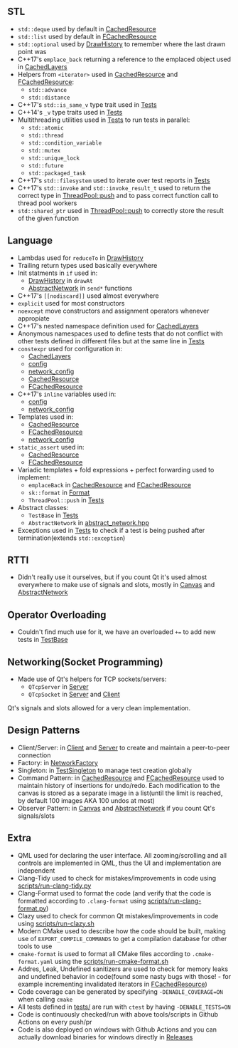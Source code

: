 ## STL
* `std::deque` used by default in [CachedResource][cached_resource]
* `std::list` used by default in [FCachedResource][fcached_resource]
* `std::optional` used by [DrawHistory][draw_history_hpp] to remember where the last drawn point was
* C++17's `emplace_back` returning a reference to the emplaced object used in [CachedLayers][draw_history_hpp]
* Helpers from `<iterator>` used in [CachedResource][cached_resource] and [FCachedResource][fcached_resource]:
    - `std::advance`
    - `std::distance`
* C++17's `std::is_same_v` type trait used in [Tests][test_helper]
* C++14's `_v` type traits used in [Tests][test_helper]
* Multithreading utilities used in [Tests][test_helper] to run tests in parallel:
    - `std::atomic`
    - `std::thread`
    - `std::condition_variable`
    - `std::mutex`
    - `std::unique_lock`
    - `std::future`
    - `std::packaged_task`
* C++17's `std::filesystem` used to iterate over test reports in [Tests][test_helper]
* C++17's `std::invoke` and `std::invoke_result_t` used to return the correct type in [ThreadPool::push][test_helper] and to pass correct function call to thread pool workers
* `std::shared_ptr` used in [ThreadPool::push][test_helper] to correctly store the result of the given function

## Language
* Lambdas used for `reduceTo` in [DrawHistory][draw_history_cpp]
* Trailing return types used basically everywhere
* Init statments in `if` used in:
    - [DrawHistory][draw_history_cpp] in `drawAt`
    - [AbstractNetwork][abstract_network_cpp] in `send*` functions
* C++17's `[[nodiscard]]` used almost everywhere
* `explicit` used for most constructors
* `noexcept` move constructors and assignment operators whenever appropiate
* C++17's nested namespace definition used for [CachedLayers][draw_history_hpp]
* Anonymous namespaces used to define tests that do not conflict with other tests defined in different files but at the same line in [Tests][test_helper]
* `constexpr` used for configuration in:
    - [CachedLayers][draw_history_hpp]
    - [config][canvas_config]
    - [network\_config][network_config]
    - [CachedResource][cached_resource]
    - [FCachedResource][fcached_resource]
* C++17's `inline` variables used in:
    - [config][canvas_config]
    - [network\_config][network_config]
* Templates used in:
    - [CachedResource][cached_resource]
    - [FCachedResource][fcached_resource]
    - [network\_config][network_config]
* `static_assert` used in:
    - [CachedResource][cached_resource]
    - [FCachedResource][fcached_resource]
* Variadic templates + fold expressions + perfect forwarding used to implement:
    - `emplaceBack` in [CachedResource][cached_resource] and [FCachedResource][fcached_resource]
    - `sk::format` in [Format][format]
    - `ThreadPool::push` in [Tests][test_helper]
* Abstract classes:
    - `TestBase` in [Tests][test_helper]
    - `AbstractNetwork` in [abstract\_network.hpp][abstract_network_hpp]
* Exceptions used in [Tests][test_helper] to check if a test is being pushed after termination(extends `std::exception`)

## RTTI
* Didn't really use it ourselves, but if you count Qt it's used almost everywhere to make use of signals and slots, mostly in [Canvas][canvas_hpp] and [AbstractNetwork][abstract_network_hpp]

## Operator Overloading
* Couldn't find much use for it, we have an overloaded `+=` to add new tests in [TestBase][test_helper]

## Networking(Socket Programming)
* Made use of Qt's helpers for TCP sockets/servers:
    - `QTcpServer` in [Server][server_hpp]
    - `QTcpSocket` in [Server][server_hpp] and [Client][client_hpp]

Qt's signals and slots allowed for a very clean implementation.

## Design Patterns
* Client/Server: in [Client][client_hpp] and [Server][server_hpp] to create and maintain a peer-to-peer connection
* Factory: in [NetworkFactory][network_factory]
* Singleton: in [TestSingleton][test_helper] to manage test creation globally
* Command Pattern: in [CachedResource][cached_resource] and [FCachedResource][fcached_resource] used to maintain history of insertions for undo/redo. Each modification to the canvas is stored as a separate image in a list(until the limit is reached, by default 100 images AKA 100 undos at most)
* Observer Pattern: in [Canvas][canvas_hpp] and [AbstractNetwork][abstract_network_hpp] if you count Qt's signals/slots

## Extra
* QML used for declaring the user interface. All zooming/scrolling and all controls are implemented in QML, thus the UI and implementation are independent
* Clang-Tidy used to check for mistakes/improvements in code using [scripts/run-clang-tidy.py][script_run_clang_tidy]
* Clang-Format used to format the code (and verify that the code is formatted according to `.clang-format` using [scripts/run-clang-format.py][script_run_clang_format])
* Clazy used to check for common Qt mistakes/improvements in code using [scripts/run-clazy.sh][script_run_clazy]
* Modern CMake used to describe how the code should be built, making use of `EXPORT_COMPILE_COMMANDS` to get a compilation database for other tools to use
* `cmake-format` is used to format all CMake files according to `.cmake-format.yaml` using the [scripts/run-cmake-format.sh][script_run_cmake_format]
* Addres, Leak, Undefined sanitizers are used to check for memory leaks and undefined behavior in code(found some nasty bugs with those! - for example incrementing invalidated iterators in [FCachedResource][fcached_resource])
* Code coverage can be generated by specifying `-DENABLE_COVERAGE=ON` when calling `cmake`
* All tests defined in [tests/][tests_folder] are run with `ctest` by having `-DENABLE_TESTS=ON`
* Code is continuously checked/run with above tools/scripts in Github Actions on every push/pr
* Code is also deployed on windows with Github Actions and you can actually download binaries for windows directly in [Releases][releases]

[cached_resource]: https://github.com/AlexandruIca/Skribble/blob/develop/src/cached_resource.hpp
[fcached_resource]: https://github.com/AlexandruIca/Skribble/blob/develop/src/fixed_cached_resource.hpp
[draw_history_hpp]: https://github.com/AlexandruIca/Skribble/blob/develop/src/draw_history.hpp
[draw_history_cpp]: https://github.com/AlexandruIca/Skribble/blob/develop/src/draw_history.cpp
[test_helper]: https://github.com/AlexandruIca/Skribble/blob/develop/tests/helper/test.hpp
[canvas_config]: https://github.com/AlexandruIca/Skribble/blob/develop/src/canvas_config.hpp
[network_config]: https://github.com/AlexandruIca/Skribble/blob/develop/src/network_config.hpp
[network_factory]: https://github.com/AlexandruIca/Skribble/blob/develop/src/network_factory.cpp
[format]: https://github.com/AlexandruIca/Skribble/blob/develop/src/format.hpp
[canvas_hpp]: https://github.com/AlexandruIca/Skribble/blob/develop/src/canvas.hpp
[script_run_clang_tidy]: https://github.com/AlexandruIca/Skribble/blob/develop/scripts/run-clang-tidy.py
[script_run_clang_format]: https://github.com/AlexandruIca/Skribble/blob/develop/scripts/run-clang-format.py
[script_run_clazy]: https://github.com/AlexandruIca/Skribble/blob/develop/scripts/run-clazy.sh
[script_run_cmake_format]: https://github.com/AlexandruIca/Skribble/blob/develop/scripts/run-cmake-format.sh
[tests_folder]: https://github.com/AlexandruIca/Skribble/blob/develop/tests
[abstract_network_hpp]: https://github.com/AlexandruIca/Skribble/blob/master/src/abstract_network.hpp
[abstract_network_cpp]: https://github.com/AlexandruIca/Skribble/blob/master/src/abstract_network.cpp
[server_hpp]: https://github.com/AlexandruIca/Skribble/blob/master/src/server.hpp
[server_cpp]: https://github.com/AlexandruIca/Skribble/blob/master/src/server.cpp
[client_hpp]: https://github.com/AlexandruIca/Skribble/blob/master/src/client.hpp
[client_cpp]: https://github.com/AlexandruIca/Skribble/blob/master/src/client.cpp
[releases]: https://github.com/AlexandruIca/Skribble/releases
